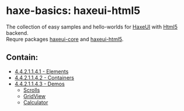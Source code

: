 haxe-basics: haxeui-html5
=========================

The collection of easy samples and hello-worlds for [HaxeUI](https://github.com/haxeui/haxeui-core) with [Html5](https://www.w3.org/TR/html5/) backend.<br/>
Requre packages [haxeui-core](https://github.com/haxeui/haxeui-core) and [haxeui-html5](https://github.com/haxeui/haxeui-html5).

## Contain:

* [4.4.2.1.1.4.1 - Elements](./4.4.2.1.1.4.1_Elements)
* [4.4.2.1.1.4.2 - Containers](./4.4.2.1.1.4.2_Containers)
* [4.4.2.1.1.4.3 - Demos](./4.4.2.1.1.4.3_Demos)
  * [Scrolls](./4.4.2.1.1.4.3_Demos/Scrolls)
  * [GridView](./4.4.2.1.1.4.3_Demos/GridView)
  * [Calculator](./4.4.2.1.1.4.3_Demos/Calculator)

